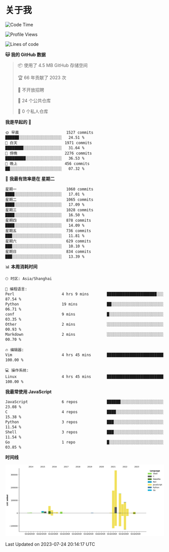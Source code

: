 # 关于我

<!--START_SECTION:waka-->
![Code Time](http://img.shields.io/badge/Code%20Time-774%20hrs%2015%20mins-blue)

![Profile Views](http://img.shields.io/badge/%E4%B8%AA%E4%BA%BA%E8%B5%84%E6%96%99%E8%A7%82%E7%9C%8B%E6%AC%A1%E6%95%B0-0-blue)

![Lines of code](https://img.shields.io/badge/%E4%BB%8E%E3%80%8CHello%20World%E3%80%8D%E8%B5%B7%E6%88%91%E5%B7%B2%E7%BB%8F%E5%86%99%E4%BA%86-995.4%20thousand%20%E8%A1%8C%E4%BB%A3%E7%A0%81-blue)

**🐱 我的 GitHub 数据** 

> 📦  使用了 4.5 MB GitHub 存储空间 
 > 
> 🏆 66 年贡献了 2023 次
 > 
> 🚫 不开放招聘
 > 
> 📜 24 个公共仓库 
 > 
> 🔑 0 个私人仓库 
 > 
**我是早起的 🐤** 

```text
🌞 早晨                     1527 commits        ██████░░░░░░░░░░░░░░░░░░░   24.51 % 
🌆 白天                     1971 commits        ████████░░░░░░░░░░░░░░░░░   31.64 % 
🌃 傍晚                     2276 commits        █████████░░░░░░░░░░░░░░░░   36.53 % 
🌙 晚上                     456 commits         ██░░░░░░░░░░░░░░░░░░░░░░░   07.32 % 
```
📅 **我最有效率是在 星期二** 

```text
星期一                      1060 commits        ████░░░░░░░░░░░░░░░░░░░░░   17.01 % 
星期二                      1065 commits        ████░░░░░░░░░░░░░░░░░░░░░   17.09 % 
星期三                      1028 commits        ████░░░░░░░░░░░░░░░░░░░░░   16.50 % 
星期四                      878 commits         ████░░░░░░░░░░░░░░░░░░░░░   14.09 % 
星期五                      736 commits         ███░░░░░░░░░░░░░░░░░░░░░░   11.81 % 
星期六                      629 commits         ███░░░░░░░░░░░░░░░░░░░░░░   10.10 % 
星期日                      834 commits         ███░░░░░░░░░░░░░░░░░░░░░░   13.39 % 
```


📊 **本周消耗时间** 

```text
🕑︎ 时区: Asia/Shanghai

💬 编程语言: 
Perl                     4 hrs 9 mins        ██████████████████████░░░   87.54 % 
Python                   19 mins             ██░░░░░░░░░░░░░░░░░░░░░░░   06.71 % 
conf                     9 mins              █░░░░░░░░░░░░░░░░░░░░░░░░   03.35 % 
Other                    2 mins              ░░░░░░░░░░░░░░░░░░░░░░░░░   00.93 % 
Markdown                 2 mins              ░░░░░░░░░░░░░░░░░░░░░░░░░   00.70 % 

🔥 编辑器: 
Vim                      4 hrs 45 mins       █████████████████████████   100.00 % 

💻 操作系统: 
Linux                    4 hrs 45 mins       █████████████████████████   100.00 % 
```

**我最常使用 JavaScript** 

```text
JavaScript               6 repos             ██████░░░░░░░░░░░░░░░░░░░   23.08 % 
C                        4 repos             ████░░░░░░░░░░░░░░░░░░░░░   15.38 % 
Python                   3 repos             ███░░░░░░░░░░░░░░░░░░░░░░   11.54 % 
Shell                    3 repos             ███░░░░░░░░░░░░░░░░░░░░░░   11.54 % 
Go                       1 repo              █░░░░░░░░░░░░░░░░░░░░░░░░   03.85 % 
```



**时间线**

![Lines of Code chart](https://raw.githubusercontent.com/Arondight/Arondight/master/assets/bar_graph.png)


 Last Updated on 2023-07-24 20:14:17 UTC
<!--END_SECTION:waka-->
